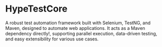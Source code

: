 # HypeTestCore
A robust test automation framework built with Selenium, TestNG, and Maven, designed to automate web applications. It acts as a Maven dependency directly!, supporting parallel execution, data-driven testing, and easy extensibility for various use cases.
